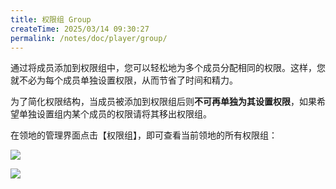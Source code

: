 ```yaml
---
title: 权限组 Group
createTime: 2025/03/14 09:30:27
permalink: /notes/doc/player/group/
---
```


通过将成员添加到权限组中，您可以轻松地为多个成员分配相同的权限。这样，您就不必为每个成员单独设置权限，从而节省了时间和精力。

为了简化权限结构，当成员被添加到权限组后则**不可再单独为其设置权限**，如果希望单独设置组内某个成员的权限请将其移出权限组。

在领地的管理界面点击【权限组】，即可查看当前领地的所有权限组：

![](/player/group/1.png)

![](/player/group/2.png)
